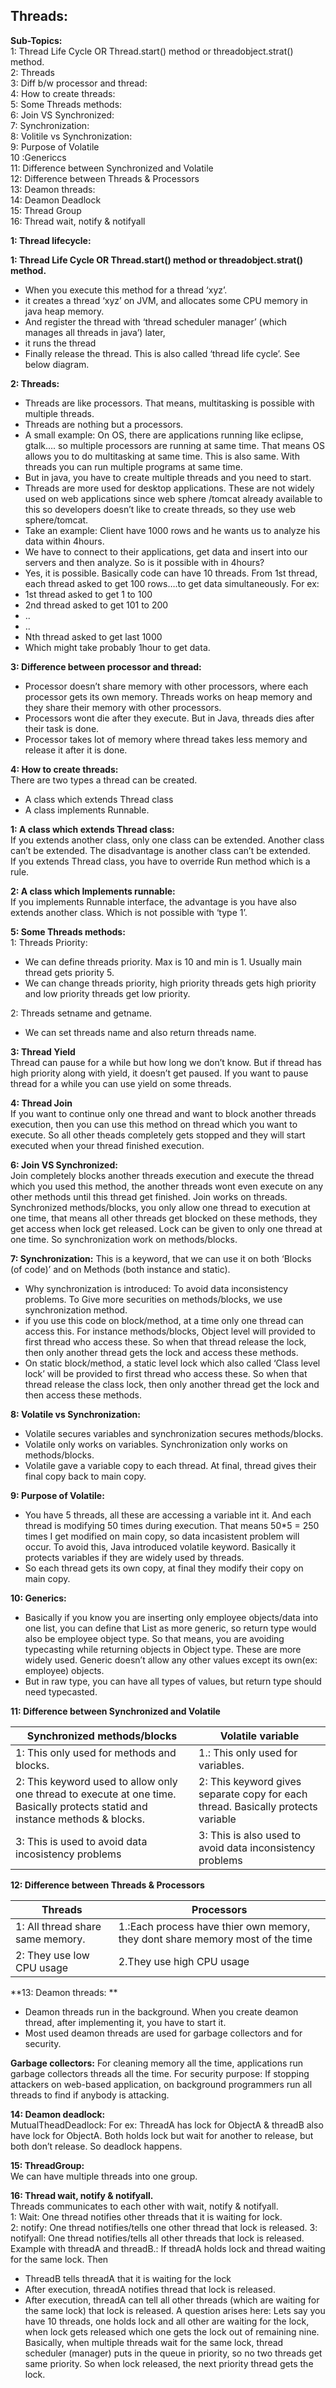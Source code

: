 **Threads:**
--------------

**Sub-Topics:**  
1: Thread Life Cycle OR Thread.start() method or threadobject.strat() method.   
2: Threads  
3: Diff b/w processor and thread:  
4: How to create threads:   
5: Some Threads  methods:   
6: Join VS Synchronized:   
7: Synchronization:  
8: Volitile vs Synchronization:   
9: Purpose of Volatile  
10 :Genericcs  
11: Difference between Synchronized and Volatile   
12: Difference between Threads & Processors  
13: Deamon threads:   
14: Deamon Deadlock  
15: Thread Group  
16: Thread wait, notify & notifyall


**1: Thread lifecycle:**


**1: Thread Life Cycle OR Thread.start() method or threadobject.strat() method.**   
- When you execute this method for a thread ‘xyz’.  
- it creates a thread ‘xyz’ on JVM, and allocates some CPU memory in java heap memory.  
- And register the thread with ‘thread scheduler manager’ (which manages all threads in java’) later,   
- it runs the thread    
- Finally release the thread.  This is also called ‘thread life cycle’. See below diagram.

**2: Threads:**  
- Threads are like processors. That means, multitasking is possible with multiple threads.  
- Threads are nothing but a processors.  
- A small example: On OS, there are applications running like eclipse, gtalk…. so multiple processors are running at same time. That means OS allows you to do multitasking at same time. This is also same. With threads you can run multiple programs at same time. 
- But in java, you have to create multiple threads and you need to start.  
- Threads are more used for desktop applications.  These are not widely used on web applications since web sphere /tomcat already available to this so developers doesn’t like to create threads, so they use web sphere/tomcat.  
- Take an example:  Client have 1000 rows and he wants us to analyze his data within 4hours.     
- We have to connect to their applications, get data and insert into our servers and then analyze. So is it possible with in 4hours?     
- Yes, it is possible. Basically code can have 10 threads. From 1st thread, each thread asked to get 100 rows….to get data simultaneously. For ex:     
- 1st thread asked to get 1 to 100  
- 2nd thread asked to get 101 to 200  
- ..  
- ..  
- Nth thread asked to get last 1000  
- Which might take probably 1hour to get data.

**3: Difference between processor and thread:**  
- Processor doesn’t share memory with other processors, where each processor gets its own memory. Threads works on heap memory and they share their memory with other processors.   
- Processors wont die after they execute. But in Java, threads dies after their task is done.  
- Processor takes lot of memory where thread takes less memory and release it after it is done.

**4: How to create threads:**   
There are two types a thread can be created.   
- A class which extends Thread class  
- A class implements Runnable. 

**1: A class which extends Thread class:**   
If you extends another class, only one class can be extended. Another class can’t be extended. The disadvantage is another class can’t be extended.  
If you extends Thread class, you have to override Run method which is a rule.  

**2: A class which Implements runnable:**   
If you implements Runnable interface, the advantage is you have also extends another class. Which is not possible with ‘type 1’.

**5: Some Threads  methods:**   
1: Threads Priority:   
- We can define threads priority. Max is 10 and min is 1. Usually main thread gets priority 5.  
- We can change threads priority, high priority threads gets high priority and low priority threads get low priority.  

2: Threads setname and getname.   
- We can set threads name and also return threads name.  

**3: Thread Yield**   
Thread can pause for a while but how long we don’t know. But if thread has high priority along with yield, it doesn’t get paused.  If you want to pause thread for a while you can use yield on some threads.    

**4: Thread Join**  
If you want to continue only one thread and want to block another threads execution, then you can use this method on  thread which you want to execute. So all other theads completely gets stopped and they will start executed when your thread finished execution.   

**6: Join VS Synchronized:**   
Join completely blocks another threads execution and execute the thread which you used this method, the another threads wont even execute on any other methods until this thread get finished. Join works on threads.
Synchronized methods/blocks, you only allow one thread to execution at one time, that means all other threads get blocked on these methods, they get access when lock get released. Lock can be given to only one thread at one time. So synchronization work on methods/blocks.

**7: Synchronization:**  This is a keyword, that we can use it on both ‘Blocks (of code)’ and on Methods (both instance and static).  
- Why synchronization is introduced: To avoid data inconsistency problems. To Give more securities on methods/blocks, we use synchronization method.  
- if you use this code on block/method, at a time only one thread can access this. For instance methods/blocks, Object level will provided to first thread who access these. So when that thread release the lock, then only another thread gets the lock and access these methods.  
- On static block/method, a static level lock which also called ‘Class level lock’ will be provided to first thread who access these. So when that thread release the class lock, then only another thread get the lock and then access these methods.

**8: Volatile vs Synchronization:**  
- Volatile secures variables and synchronization secures methods/blocks.  
- Volatile only works on variables. Synchronization only works on methods/blocks.  
- Volatile gave a variable copy to each thread. At final, thread gives their final copy back to main copy.

**9: Purpose of Volatile:**    
- You have 5 threads, all these are accessing a variable int it. And each thread is modifying 50 times during execution. That means 50*5 = 250 times I get modified on main copy, so data incasistent problem will occur. To avoid this, Java introduced volatile keyword. Basically it protects variables if they are widely used by threads.   
- So each thread gets its own copy, at final they modify their copy on main copy.

**10: Generics:**  
- Basically if you know you are inserting only employee objects/data into one list, you can define that List as more generic, so return type would also be employee object type. So that means, you are avoiding typecasting while returning objects in Object type. These are more widely used. Generic doesn’t allow any other values except its own(ex: employee) objects.   
- But in raw type, you can have all types of values, but return type should need typecasted. 

**11: Difference between Synchronized and Volatile**   

| Synchronized methods/blocks        |      Volatile variable|
| ------------- |-------------|
|1: This only used for methods and blocks. |1.: This only used for variables. |
|2: This keyword used to allow only one thread to execute at one time. Basically protects statid and instance methods & blocks.  |2: This keyword gives separate copy for each thread. Basically protects variable|
|3: This is used to avoid data incosistency problems  |3: This is also used to avoid data inconsistency problems |


**12: Difference between Threads & Processors**    


| Threads        |      Processors|
| ------------- |-------------|
|1: All thread share same memory. |1.:Each process have thier own memory, they dont share memory most of the time|
|2: They use low CPU usage |2.They use high CPU usage |

**13: Deamon threads: **  
- Deamon threads run in the background. When you create deamon thread, after implementing it, you have to start it. 
- Most used deamon threads are used for garbage collectors and for security.  

**Garbage collectors:** For cleaning memory all the time, applications run  garbage collectors threads all the time.  For security purpose: If stopping attackers on web-based application, on background programmers run all threads to find if anybody is attacking.

**14: Deamon deadlock:**  
MutualTheadDeadlock: For ex: ThreadA has lock for ObjectA & threadB also have lock for ObjectA. Both holds lock but wait for another to release, but both don’t release. So deadlock happens. 

**15: ThreadGroup:**  
We can have multiple threads into one group.

**16: Thread wait, notify & notifyall.**   
Threads communicates to each other with wait, notify & notifyall.   
1: Wait: One thread notifies other threads that it is waiting for lock.  
2: notify: One thread notifies/tells one other thread that lock is released. 
3: notifyall:  One thread notifies/tells all other threads that lock is released.  
Example with threadA and threadB.: If threadA holds lock and thread waiting for the same lock. Then   
- ThreadB tells threadA that it is waiting for the lock  
- After execution, threadA notifies thread that lock is released.   
- After execution, threadA can tell all other threads (which are waiting for the same lock) that lock is released.  A question arises here: Lets say you have 10 threads, one holds lock and all other are waiting for the lock, when lock gets released which one gets the lock out of remaining nine. Basically, when multiple threads wait for the same lock, thread scheduler (manager) puts in the queue in priority, so no two threads get same priority. So when lock released, the next priority thread gets the lock.
